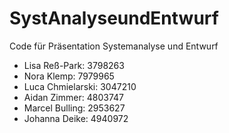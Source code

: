 # SystAnalyseundEntwurf
Code für Präsentation Systemanalyse und Entwurf
- Lisa Reß-Park: 3798263
- Nora Klemp: 7979965
- Luca Chmielarski: 3047210
- Aidan Zimmer: 4803747
- Marcel Bulling: 2953627
- Johanna Deike: 4940972
